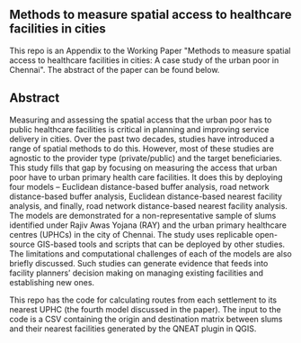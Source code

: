 ## Methods to measure spatial access to healthcare facilities in cities
This repo is an Appendix to the Working Paper "Methods to measure spatial access to healthcare facilities in cities: A case study of the urban poor in Chennai". The abstract of the paper can be found below.

## Abstract

Measuring and assessing the spatial access that the urban poor has to public healthcare facilities is critical in planning and improving service delivery in cities. Over the past two decades, studies have introduced a range of spatial methods to do this. However, most of these studies are agnostic to the provider type (private/public) and the target beneficiaries. This study fills that gap by focusing on measuring the access that urban poor have to urban primary health care facilities. It does this by deploying four models – Euclidean distance-based buffer analysis, road network distance-based buffer analysis, Euclidean distance-based nearest facility analysis, and finally, road network distance-based nearest facility analysis. The models are demonstrated for a non-representative sample of slums identified under Rajiv Awas Yojana (RAY) and the urban primary healthcare centres (UPHCs) in the city of Chennai. The study uses replicable open-source GIS-based tools and scripts that can be deployed by other studies. The limitations and computational challenges of each of the models are also briefly discussed. Such studies can generate evidence that feeds into facility planners’ decision making on managing existing facilities and establishing new ones.

This repo has the code for calculating routes from each settlement to its nearest UPHC (the fourth model discussed in the paper). The input to the code is a CSV containing the origin and destination matrix between slums and their nearest facilities generated by the QNEAT plugin in QGIS. 
